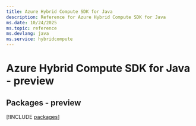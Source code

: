 ```yaml
---
title: Azure Hybrid Compute SDK for Java
description: Reference for Azure Hybrid Compute SDK for Java
ms.date: 10/24/2025
ms.topic: reference
ms.devlang: java
ms.service: hybridcompute
---
```

# Azure Hybrid Compute SDK for Java - preview
## Packages - preview
[!INCLUDE [packages](hybrid-compute-index.md)]